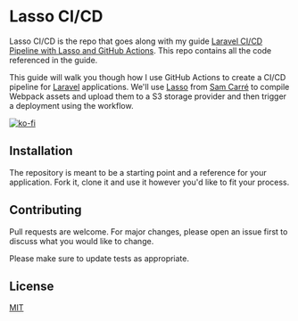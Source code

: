 # Lasso CI/CD

Lasso CI/CD is the repo that goes along with my guide [Laravel CI/CD Pipeline with Lasso and GitHub Actions](https://lasso-ci-cd.alexjustesen.com/). This repo contains all the code referenced in the guide.

This guide will walk you though how I use GitHub Actions to create a CI/CD pipeline for [Laravel](https://laravel.com) applications. We'll use [Lasso](https://getlasso.dev) from [Sam Carré](https://github.com/Sammyjo20) to compile Webpack assets and upload them to a S3 storage provider and then trigger a deployment using the workflow.

[![ko-fi](https://www.ko-fi.com/img/githubbutton_sm.svg)](https://ko-fi.com/S6S12TS60)

## Installation

The repository is meant to be a starting point and a reference for your application. Fork it, clone it and use it however you'd like to fit your process.

## Contributing
Pull requests are welcome. For major changes, please open an issue first to discuss what you would like to change.

Please make sure to update tests as appropriate.

## License
[MIT](https://choosealicense.com/licenses/mit/)
